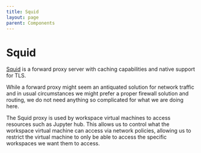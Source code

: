 ```yaml
---
title: Squid
layout: page
parent: Components
---
```


# Squid
[Squid](https://www.squid-cache.org/) is a forward proxy server with caching capabilities and native support for TLS. 

While a forward proxy might seem an antiquated solution for network traffic and in usual circumstances we might prefer a proper firewall solution and routing, we do not need anything so complicated for what we are doing here.

The Squid proxy is used by workspace virtual machines to access resources such as Jupyter hub. This allows us to control what the workspace virtual machine can access via network policies, allowing us to restrict the virtual machine to only be able to access the specific workspaces we want them to access.